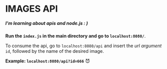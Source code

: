 # IMAGES API
##### _I'm learning about apis and node.js   : )_

**Run the `index.js` in the main directory and go to `localhost:8080/`**.

To consume the api, go to `localhost:8080/api` and insert the _url argument_ `id`, followed by the name of the desired image.

**Example: `localhost:8080/api?id=666`** 😈
